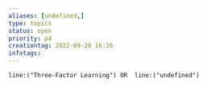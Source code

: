 ```yaml
---
aliases: [undefined,]
type: topics
status: open
priority: p4
creationtag: 2022-09-28 16:26
infotags:
---
```

```query 
line:("Three-Factor Learning") OR  line:("undefined") 
```